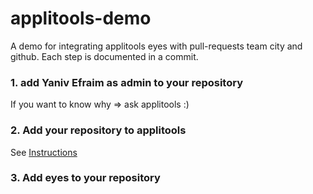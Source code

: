 # applitools-demo
A demo for integrating applitools eyes with pull-requests team city and github. Each step is documented in a commit.

### 1. add Yaniv Efraim as admin to your repository
If you want to know why => ask applitools :)

### 2. Add your repository to applitools
See [Instructions](https://docs.google.com/document/d/1YIyLka9BaWvHOCyipFg0YJlijQCf0UA988Z-g4glwtw/edit)

### 3. Add eyes to your repository
